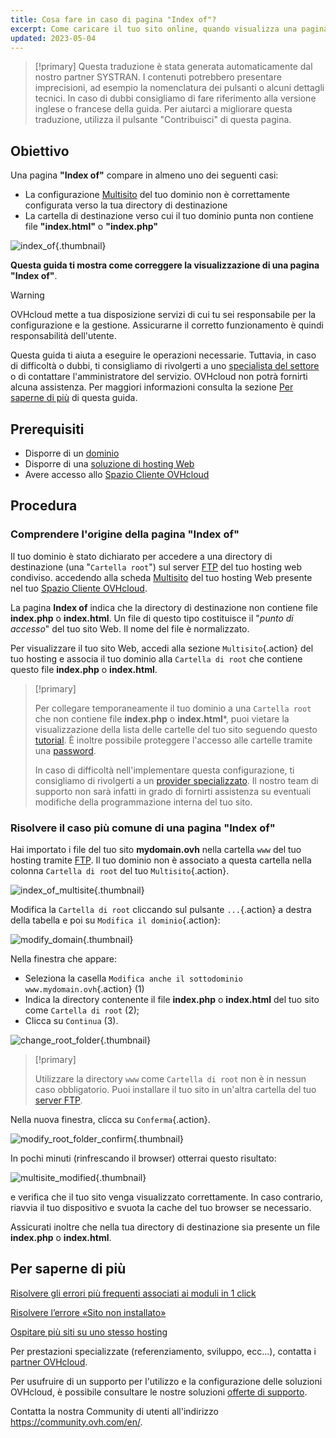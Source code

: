 ```yaml
---
title: Cosa fare in caso di pagina "Index of"?
excerpt: Come caricare il tuo sito online, quando visualizza una pagina "Index of"
updated: 2023-05-04
---
```


> [!primary]
> Questa traduzione è stata generata automaticamente dal nostro partner SYSTRAN. I contenuti potrebbero presentare imprecisioni, ad esempio la nomenclatura dei pulsanti o alcuni dettagli tecnici. In caso di dubbi consigliamo di fare riferimento alla versione inglese o francese della guida. Per aiutarci a migliorare questa traduzione, utilizza il pulsante "Contribuisci" di questa pagina.
>

## Obiettivo

Una pagina **"Index of"** compare in almeno uno dei seguenti casi:

- La configurazione [Multisito](/pages/web_cloud/web_hosting/multisites_configure_multisite) del tuo dominio non è correttamente configurata verso la tua directory di destinazione
- La cartella di destinazione verso cui il tuo dominio punta non contiene file **"index.html"** o **"index.php"**

![index_of](images/index-of.png){.thumbnail}

**Questa guida ti mostra come correggere la visualizzazione di una pagina "Index of"**.

> [!warning]
>
> OVHcloud mette a tua disposizione servizi di cui tu sei responsabile per la configurazione e la gestione. Assicurarne il corretto funzionamento è quindi responsabilità dell'utente.
>
> Questa guida ti aiuta a eseguire le operazioni necessarie. Tuttavia, in caso di difficoltà o dubbi, ti consigliamo di rivolgerti a uno [specialista del settore](/links/partner) o di contattare l'amministratore del servizio. OVHcloud non potrà fornirti alcuna assistenza. Per maggiori informazioni consulta la sezione [Per saperne di più](#go-further) di questa guida.

>

## Prerequisiti

- Disporre di un [dominio](https://www.ovhcloud.com/it/domains/)
- Disporre di una [soluzione di hosting Web](https://www.ovhcloud.com/it/web-hosting/)
- Avere accesso allo [Spazio Cliente OVHcloud](/links/manager)

## Procedura

### Comprendere l'origine della pagina "Index of"

Il tuo dominio è stato dichiarato per accedere a una directory di destinazione (una "`Cartella root`") sul server [FTP](/pages/web_cloud/web_hosting/ftp_connection) del tuo hosting web condiviso. accedendo alla scheda [Multisito](/pages/web_cloud/web_hosting/multisites_configure_multisite) del tuo hosting Web presente nel tuo [Spazio Cliente OVHcloud](https://www.ovh.com/auth/?action=gotomanager&from=https://www.ovh.it/&ovhSubsidiary=i).

La pagina **Index of** indica che la directory di destinazione non contiene file **index.php** o **index.html**. Un file di questo tipo costituisce il "*punto di accesso*" del tuo sito Web. Il nome del file è normalizzato.

Per visualizzare il tuo sito Web, accedi alla sezione `Multisito`{.action} del tuo hosting e associa il tuo dominio alla `Cartella di root` che contiene questo file **index.php** o **index.html**.

> [!primary]
>
> Per collegare temporaneamente il tuo dominio a una `Cartella root` che non contiene file **index.php** o **index.html***, puoi vietare la visualizzazione della lista delle cartelle del tuo sito seguendo questo [tutorial](/pages/web_cloud/web_hosting/htaccess_what_else_can_you_do#impedire-il-listing-del-contenuto-di-una-directory). È inoltre possibile proteggere l'accesso alle cartelle tramite una [password](/pages/web_cloud/web_hosting/htaccess_protect_directory_by_password).
>
> In caso di difficoltà nell'implementare questa configurazione, ti consigliamo di rivolgerti a un [provider specializzato](/links/partner). Il nostro team di supporto non sarà infatti in grado di fornirti assistenza su eventuali modifiche della programmazione interna del tuo sito.

### Risolvere il caso più comune di una pagina "Index of"

Hai importato i file del tuo sito **mydomain.ovh** nella cartella `www` del tuo hosting tramite [FTP](/pages/web_cloud/web_hosting/ftp_connection). Il tuo dominio non è associato a questa cartella nella colonna `Cartella di root` del tuo `Multisito`{.action}.

![index_of_multisite](images/root-folders-empty.png){.thumbnail}

Modifica la `Cartella di root` cliccando sul pulsante `...`{.action} a destra della tabella e poi su `Modifica il dominio`{.action}:

![modify_domain](images/modify-domain.png){.thumbnail}

Nella finestra che appare:

* Seleziona la casella `Modifica anche il sottodominio www.mydomain.ovh`{.action} (1)
* Indica la directory contenente il file **index.php** o **index.html** del tuo sito come `Cartella di root` (2);
* Clicca su `Continua` (3).

![change_root_folder](images/change-root-folder-step-1.png){.thumbnail}

> [!primary]
>
> Utilizzare la directory `www` come `Cartella di root` non è in nessun caso obbligatorio. Puoi installare il tuo sito in un'altra cartella del tuo [server FTP](/pages/web_cloud/web_hosting/ftp_connection).
>

Nella nuova finestra, clicca su `Conferma`{.action}.

![modify_root_folder_confirm](images/change-root-folder-step-2.png){.thumbnail}

In pochi minuti (rinfrescando il browser) otterrai questo risultato:

![multisite_modified](images/root-folders-full-www.png){.thumbnail}

e verifica che il tuo sito venga visualizzato correttamente. In caso contrario, riavvia il tuo dispositivo e svuota la cache del tuo browser se necessario.

Assicurati inoltre che nella tua directory di destinazione sia presente un file **index.php** o **index.html**.

## Per saperne di più <a name="go-further"></a>

[Risolvere gli errori più frequenti associati ai moduli in 1 click](/pages/web_cloud/web_hosting/diagnostic_errors_module1clic)

[Risolvere l’errore «Sito non installato»](/pages/web_cloud/web_hosting/multisites_website_not_installed)

[Ospitare più siti su uno stesso hosting](/pages/web_cloud/web_hosting/multisites_configure_multisite)

Per prestazioni specializzate (referenziamento, sviluppo, ecc...), contatta i [partner OVHcloud](/links/partner).

Per usufruire di un supporto per l'utilizzo e la configurazione delle soluzioni OVHcloud, è possibile consultare le nostre soluzioni [offerte di supporto](/links/support).

Contatta la nostra Community di utenti all'indirizzo <https://community.ovh.com/en/>.